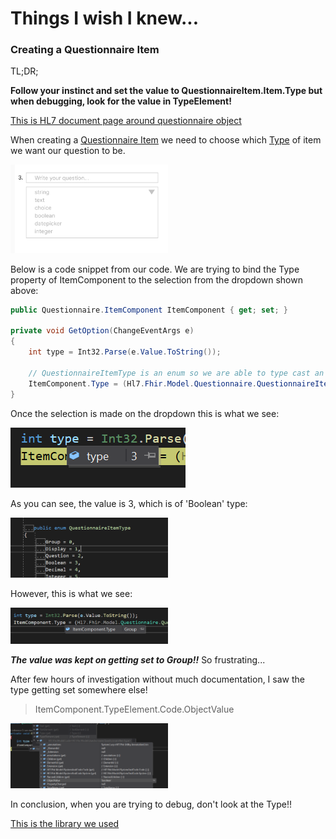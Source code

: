 # Things I wish I knew... 

### Creating a Questionnaire Item 

TL;DR; 

**Follow your instinct and set the value to QuestionnaireItem.Item.Type but when debugging, look for the value in TypeElement!**

[This is HL7 document page around questionnaire object](https://www.hl7.org/fhir/questionnaire.html)

When creating a [Questionnaire Item](https://www.hl7.org/fhir/questionnaire-definitions.html#Questionnaire.item) we need to choose which [Type](https://www.hl7.org/fhir/valueset-item-type.html) of item we want our question to be. 

<img src="./images/questionnaire-dropdownmenu.PNG" width="50%" alt="dropdown example">

Below is a code snippet from our code. We are trying to bind the Type property of ItemComponent to the selection from the dropdown shown above:

```c#
public Questionnaire.ItemComponent ItemComponent { get; set; }

private void GetOption(ChangeEventArgs e)
{
    int type = Int32.Parse(e.Value.ToString());
    
    // QuestionnaireItemType is an enum so we are able to type cast an Int
    ItemComponent.Type = (Hl7.Fhir.Model.Questionnaire.QuestionnaireItemType)(type);
}
```

Once the selection is made on the dropdown this is what we see:

<img src="./images/questionnaire-typevalue.PNG" alt="type value">

As you can see, the value is 3, which is of 'Boolean' type:

<img src="./images/questionnaire-typedefinition.PNG" width="50%" alt="type def screenshot">

However, this is what we see:

<img src="./images/questionnaire-grouptype.PNG" width="50%" alt="Group type">

_**The value was kept on getting set to Group!!**_ So frustrating...

After few hours of investigation without much documentation, I saw the type getting set somewhere else!

> ItemComponent.TypeElement.Code<QuestionnaireItemType>.ObjectValue 

<img src="./images/questionnaire-typeelement.PNG" width="50%" alt="Group type">
    
In conclusion, when you are trying to debug, don't look at the Type!!

[This is the library we used](https://www.nuget.org/packages/Hl7.Fhir.R4/)
